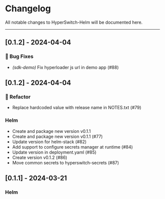 # Changelog

All notable changes to HyperSwitch-Helm will be documented here.

- - -

## [0.1.2] - 2024-04-04

### 🐛 Bug Fixes

- *(sdk-demo)* Fix hyperloader js url in demo app (#88)

## [0.1.2] - 2024-04-04

### 🚜 Refactor

- Replace hardcoded value with release name in NOTES.txt (#79)

### Helm

- Create and package new version v0.1.1 
- Create and package new version v0.1.1 (#77)
- Update version for helm-stack (#82)
- Add support to configure secrets manager at runtime (#84)
- Update version in deployment.yaml (#85)
- Create version v0.1.2 (#86)
- Move common secrets to hyperswitch-secrets (#87)

## [0.1.1] - 2024-03-21

### Helm


